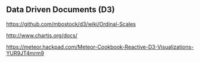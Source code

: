 ## Data Driven Documents (D3)  

https://github.com/mbostock/d3/wiki/Ordinal-Scales

http://www.chartjs.org/docs/

https://meteor.hackpad.com/Meteor-Cookbook-Reactive-D3-Visualizations-YUR9JT4mrm9
